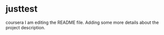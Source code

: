 # justtest
coursera
I am editing the README file. Adding some more details about the project description.
